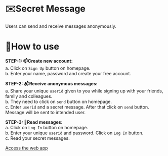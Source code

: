 # ✉️Secret Message
Users can send and receive messages anonymously.

# 📲How to use
**STEP-1: 📫Create new account:**  
a. Click on `Sign Up` button on homepage.  
b. Enter your name, password and create your free account.  

**STEP-2: 📬Receive anonymous messages:**  
a. Share your unique `userid` given to you while signing up with your friends, family and colleagues.  
b. They need to click on `send` button on homepage.  
c. Enter `userid` and a secret message. After that click on `send` button. Message will be sent to intended user.  

**STEP-3: 📃Read messages:**  
a. Click on `Log In` button on homepage.  
b. Enter your unique `userid` and password. Click on `Log In` button.  
c. Read your secret messages.  

[Access the web app](https://secretmess.herokuapp.com/)